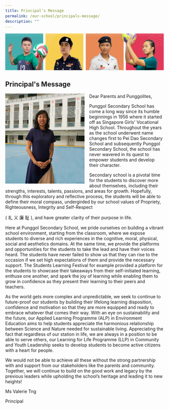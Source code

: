 ```yaml
---
title: Principal's Message
permalink: /our-school/principals-message/
description: ""
---
```

![](/images/Our%20School/subbanner.jpg)

## Principal's Message

<img src="/images/ms%20tngs%20pic-%20school%20website.jpg" style="width:50%;margin-right:15px;" align="left">
Dear Parents and Punggolites,

Punggol Secondary School has come a long way since its humble beginnings in 1956 where it started off as Singapore Girls' Vocational High School. Throughout the years as the school underwent name changes first to Pei Dao Secondary School and subsequently Punggol Secondary School, the school has never wavered in its quest to empower students and develop their character.

Secondary school is a pivotal time for the students to discover more about themselves, including their strengths, interests, talents, passions, and areas for growth. Hopefully, through this exploratory and reflective process, the students will be able to define their moral compass, undergirded by our school values of Propriety, Righteousness, Integrity and Self-Respect&nbsp;

( 礼 义 廉 耻 ), and have greater clarity of their purpose in life.

Here at Punggol Secondary School, we pride ourselves on building a vibrant school environment, starting from the classroom, where we expose students to diverse and rich experiences in the cognitive, moral, physical, social and aesthetics domains. At the same time, we provide the platforms and opportunities for the students to take the lead and have their voices heard. The students have never failed to show us that they can rise to the occasion if we set high expectations of them and provide the necessary support. The Students Learning Festival for example provided a platform for the students to showcase their takeaways from their self-initiated learning, enthuse one another, and spark the joy of learning while enabling them to grow in confidence as they present their learning to their peers and teachers. &nbsp;&nbsp;

As the world gets more complex and unpredictable, we seek to continue to future-proof our students by building their lifelong learning disposition, confidence and motivation so that they are more equipped and ready to embrace whatever that comes their way. With an eye on sustainability and the future, our Applied Learning Programme (ALP) in Environment Education aims to help students appreciate the harmonious relationship between Science and Nature needed for sustainable living. Appreciating the fact that regardless of our station in life, we are always in a position to be able to serve others, our Learning for Life Programme (LLP) in Community and Youth Leadership seeks to develop students to become active citizens with a heart for people.

We would not be able to achieve all these without the strong partnership with and support from our stakeholders like the parents and community. Together, we will continue to build on the good work and legacy by the previous leaders while upholding the school’s heritage and leading it to new heights!

Ms Valerie Tng

Principal